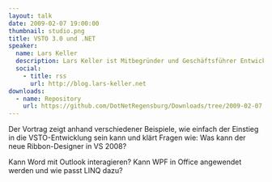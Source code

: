 ```yaml
---
layout: talk
date: 2009-02-07 19:00:00
thumbnail: studio.png
title: VSTO 3.0 und .NET
speaker:
  name: Lars Keller
  description: Lars Keller ist Mitbegründer und Geschäftsführer Entwicklung/ EDV der <a href="http://www.netcreate.de">netcreate OHG</a> in Braunschweig. Er beschäftigt sich seit Jahren mit der.NET-Entwicklung und berät Firmen bei verteilten Anwendungen.Der diplomierte Wirtschaftsinformatiker beschäftigt sich seit mehr als 10 Jahren mit Microsoft-Technologie, hat dabei die ASP-Classic-Anfänge miterlebt und die Entwicklung bis zu den .NET Lösungen von heute mit verfolgt. Besonders intensiv beschäftigt sich der Software-Experte mit MS Office-Entwicklungen (VSTO) und der Integration des Visual Studio Team Systems. Des Weiteren ist er Leiter der INETA .NET Developer Group Braunschweig sowie Co-Lead von INETA Deutschland und Trainer beim renommierten Fachverlag Galileo-Press.
  social:
    - title: rss
      url: http://blog.lars-keller.net
downloads:
  - name: Repository
    url: https://github.com/DotNetRegensburg/Downloads/tree/2009-02-07
---
```

Der Vortrag zeigt anhand verschiedener Beispiele, wie einfach der Einstieg in die VSTO-Entwicklung sein kann und klärt Fragen wie: Was kann der neue Ribbon-Designer in VS 2008?

Kann Word mit Outlook interagieren? Kann WPF in Office angewendet werden und wie passt LINQ dazu?